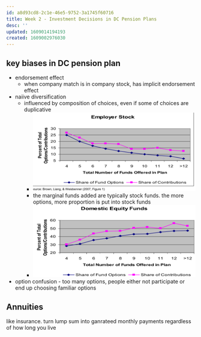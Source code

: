 ```yaml
---
id: a8d93cd8-2c1e-46e5-9752-3a1745f60716
title: Week 2 - Investment Decisions in DC Pension Plans
desc: ''
updated: 1609014194193
created: 1609002976030
---
```


## key biases in DC pension plan
- endorsement effect
    - when company match is in company stock, has implicit endorsement effect 
- naiive diversification
    - influenced by composition of choices, even if some of choices are duplicative
        - ![](/assets/images/2020-12-26-13-42-18.png)
        - the marginal funds added are typically stock funds. the more options, more proportion is put into stock funds
        - ![](/assets/images/2020-12-26-13-44-58.png)
- option confusion - too many options, people either not participate or end up choosing familiar options

## Annuities

like insurance. turn lump sum into ganrateed monthly payments regardless of how long you live